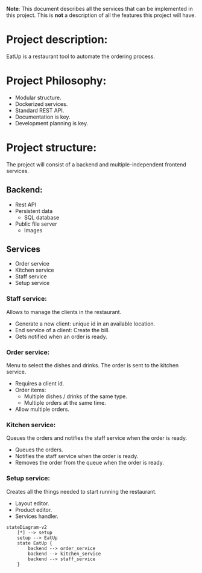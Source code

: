 **Note**: This document describes all the services that can be implemented in this project. This is **not** a description of all the features this project will have.

# Project description:
EatUp is a restaurant tool to automate the ordering process.

# Project Philosophy:
- Modular structure.
- Dockerized services.
- Standard REST API.
- Documentation is key.
- Development planning is key.

# Project structure:
The project will consist of a backend and multiple-independent frontend services.

## Backend:
- Rest API
- Persistent data
  - SQL database
- Public file server
  - Images

## Services
- Order service
- Kitchen service
- Staff service
- Setup service

### Staff service:
Allows to manage the clients in the restaurant.

- Generate a new client: unique id in an available location.
- End service of a client: Create the bill.
- Gets notified when an order is ready.

### Order service:
Menu to select the dishes and drinks. The order is sent to the kitchen service.

- Requires a client id.
- Order items:
  - Multiple dishes / drinks of the same type.
  - Multiple orders at the same time.
- Allow multiple orders.

### Kitchen service:
Queues the orders and notifies the staff service when the order is ready.

- Queues the orders.
- Notifies the staff service when the order is ready.
- Removes the order from the queue when the order is ready.

### Setup service:
Creates all the things needed to start running the restaurant.

- Layout editor.
- Product editor.
- Services handler.


```mermaid
stateDiagram-v2
    [*] --> setup
    setup --> EatUp
    state EatUp {
        backend --> order_service
        backend --> kitchen_service
        backend --> staff_service
    }
```